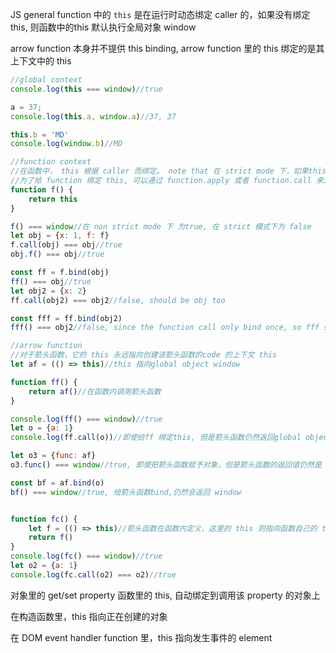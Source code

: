 JS general function 中的 `this` 是在运行时动态绑定 caller 的，如果没有绑定 this, 则函数中的this 默认执行全局对象 window

arrow function 本身并不提供 this binding, arrow function 里的 this 绑定的是其上下文中的 this

```js
//global context
console.log(this === window)//true

a = 37;
console.log(this.a, window.a)//37, 37

this.b = 'MD'
console.log(window.b)//MD

//function context
//在函数中， this 根据 caller 而绑定。 note that 在 strict mode 下，如果this 没有被绑定，会是 undefined，在 non strict 下，会是 global object window
//为了给 function 绑定 this, 可以通过 function.apply 或者 function.call 来invoke， 或者 function.bind() 来显示绑定
function f() {
    return this
}

f() === window//在 non strict mode 下 为true, 在 strict 模式下为 false
let obj = {x: 1, f: f}
f.call(obj) === obj//true
obj.f() === obj//true

const ff = f.bind(obj)
ff() === obj//true
let obj2 = {x: 2}
ff.call(obj2) === obj2//false, should be obj too

const fff = ff.bind(obj2)
fff() === obj2//false, since the function call only bind once, so fff still bind with obj

//arrow function
//对于箭头函数，它的 this 永远指向创建该箭头函数的code 的上下文 this
let af = (() => this)//this 指向global object window

function ff() {
	return af()//在函数内调用箭头函数
}

console.log(ff() === window)//true
let o = {a: 1}
console.log(ff.call(o))//即使给ff 绑定this, 但是箭头函数仍然返回global object

let o3 = {func: af}
o3.func() === window//true, 即使把箭头函数赋予对象，但是箭头函数的返回值仍然是 window

const bf = af.bind(o)
bf() === window//true, 给箭头函数bind,仍然会返回 window


function fc() {
	let f = (() => this)//箭头函数在函数内定义，这里的 this 则指向函数自己的 this. 而函数自己的this则依赖于函数被调用的方式
    return f()
}
console.log(fc() === window)//true
let o2 = {a: 1}
console.log(fc.call(o2) === o2)//true
```

对象里的 get/set property 函数里的 this, 自动绑定到调用该 property 的对象上

在构造函数里，this 指向正在创建的对象

在 DOM event handler function 里，this 指向发生事件的 element